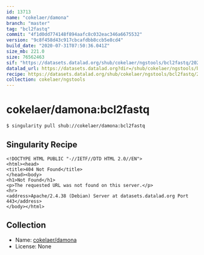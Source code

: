 ```yaml
---
id: 13713
name: "cokelaer/damona"
branch: "master"
tag: "bcl2fastq"
commit: "4f1d0dd774148f894aafc8c032eac346a6675532"
version: "9c8f458d43c917cbcafdbb8ccb5e8cd4"
build_date: "2020-07-31T07:50:36.041Z"
size_mb: 221.0
size: 76562463
sif: "https://datasets.datalad.org/shub/cokelaer/ngstools/bcl2fastq/2020-07-31-4f1d0dd7-9c8f458d/9c8f458d43c917cbcafdbb8ccb5e8cd4.sif"
datalad_url: https://datasets.datalad.org?dir=/shub/cokelaer/ngstools/bcl2fastq/2020-07-31-4f1d0dd7-9c8f458d/
recipe: https://datasets.datalad.org/shub/cokelaer/ngstools/bcl2fastq/2020-07-31-4f1d0dd7-9c8f458d/Singularity
collection: cokelaer/ngstools
---
```


# cokelaer/damona:bcl2fastq

```bash
$ singularity pull shub://cokelaer/damona:bcl2fastq
```

## Singularity Recipe

```singularity
<!DOCTYPE HTML PUBLIC "-//IETF//DTD HTML 2.0//EN">
<html><head>
<title>404 Not Found</title>
</head><body>
<h1>Not Found</h1>
<p>The requested URL was not found on this server.</p>
<hr>
<address>Apache/2.4.38 (Debian) Server at datasets.datalad.org Port 443</address>
</body></html>
```

## Collection

 - Name: [cokelaer/damona](https://github.com/cokelaer/damona)
 - License: None

